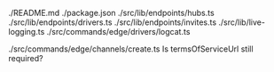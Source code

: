 ./README.md
./package.json
./src/lib/endpoints/hubs.ts
./src/lib/endpoints/drivers.ts
./src/lib/endpoints/invites.ts
./src/lib/live-logging.ts
./src/commands/edge/drivers/logcat.ts

./src/commands/edge/channels/create.ts
	Is termsOfServiceUrl still required?
